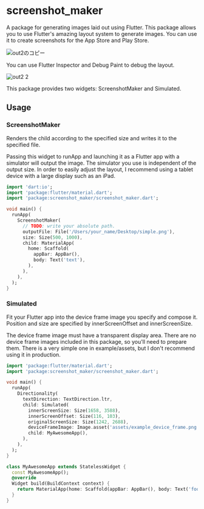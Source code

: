 # screenshot_maker

A package for generating images laid out using Flutter. This package allows you to use Flutter's amazing layout system to generate images. You can use it to create screenshots for the App Store and Play Store.


![out2のコピー](https://user-images.githubusercontent.com/12369062/97675378-8e6e9c00-1ad2-11eb-8504-fcbb378326c1.png)

You can use Flutter Inspector and Debug Paint to debug the layout.

![out2 2](https://user-images.githubusercontent.com/12369062/97772099-09918a00-1b87-11eb-922e-b9be8735be5b.png)

This package provides two widgets: ScreenshotMaker and Simulated.


## Usage

### ScreenshotMaker

Renders the child according to the specified size and writes it to the specified file.

Passing this widget to runApp and launching it as a Flutter app with a simulator will output the image.
The simulator you use is independent of the output size.
In order to easily adjust the layout, I recommend using a tablet device with a large display such as an iPad.

```dart
import 'dart:io';
import 'package:flutter/material.dart';
import 'package:screenshot_maker/screenshot_maker.dart';

void main() {
  runApp(
    ScreenshotMaker(
      // TODO: write your absolute path.
      outputFile: File('/Users/your_name/Desktop/simple.png'),
      size: Size(500, 1000),
      child: MaterialApp(
        home: Scaffold(
          appBar: AppBar(),
          body: Text('text'),
        ),
      ),
    ),
  );
}
```

### Simulated

Fit your Flutter app into the device frame image you specify and compose it.
Position and size are specified by innerScreenOffset and innerScreenSize.

The device frame image must have a transparent display area.
There are no device frame images included in this package, so you'll need to prepare them.
There is a very simple one in example/assets, but I don't recommend using it in production.

```dart
import 'package:flutter/material.dart';
import 'package:screenshot_maker/screenshot_maker.dart';

void main() {
  runApp(
    Directionality(
      textDirection: TextDirection.ltr,
      child: Simulated(
        innerScreenSize: Size(1658, 3588),
        innerScreenOffset: Size(116, 103),
        originalScreenSize: Size(1242, 2688),
        deviceFrameImage: Image.asset('assets/example_device_frame.png'),
        child: MyAwesomeApp(),
      ),
    ),
  );
}

class MyAwesomeApp extends StatelessWidget {
  const MyAwesomeApp();
  @override
  Widget build(BuildContext context) {
    return MaterialApp(home: Scaffold(appBar: AppBar(), body: Text('foobar')));
  }
}
```
